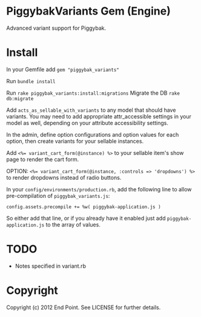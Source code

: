 PiggybakVariants Gem (Engine)
========

Advanced variant support for Piggybak.

Install
========

In your Gemfile add `gem "piggybak_variants"`

Run `bundle install`

Run `rake piggybak_variants:install:migrations`
Migrate the DB `rake db:migrate`

Add `acts_as_sellable_with_variants` to any model that should have variants. You may need to add appropriate attr_accessible settings in your model as well, depending on your attribute accessibility settings.

In the admin, define option configurations and option values for each option, then create variants for your sellable instances.

Add `<%= variant_cart_form(@instance) %>` to your sellable item's show page to render the cart form.

OPTION:  `<%= variant_cart_form(@instance, :controls => 'dropdowns') %>` to render dropdowns instead of radio buttons.

In your `config/environments/production.rb`, add the following line to allow pre-compilation of `piggybak_variants.js`:

    config.assets.precompile += %w( piggybak-application.js )
    
So either add that line, or if you already have it enabled just add `piggybak-application.js` to the array of values.

TODO
========

* Notes specified in variant.rb


Copyright
========

Copyright (c) 2012 End Point. See LICENSE for further details.

